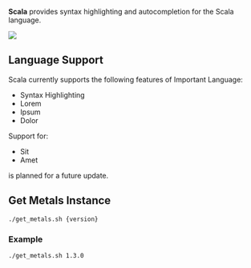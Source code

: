 <!--
👋 Hello! As Nova users browse the extensions library, a good README can help them understand what your extension does, how it works, and what setup or configuration it may require.

Not every extension will need every item described below. Use your best judgement when deciding which parts to keep to provide the best experience for your new users.

💡 Quick Tip! As you edit this README template, you can preview your changes by selecting **Extensions → Activate Project as Extension**, opening the Extension Library, and selecting "Scala" in the sidebar.

Let's get started!
-->

<!--
🎈 Include a brief description of the features your syntax extension provides. For example:
-->

**Scala** provides syntax highlighting and autocompletion for the Scala language. 

<!--
🎈 It can also be helpful to include a screenshot or GIF showing your extension in action:
-->

![](https://nova.app/images/en/dark/editor.png)

## Language Support

<!--
🎈 Whether your extension covers the entirety of a language's syntax or a subset, it can be helpful to describe that for users:
-->

Scala currently supports the following features of Important Language:

- Syntax Highlighting
- Lorem
- Ipsum
- Dolor

Support for:

- Sit
- Amet 

is planned for a future update.

<!--
👋 That's it! Happy developing!

P.S. If you'd like, you can remove these comments before submitting your extension 😉
-->

## Get Metals Instance

`./get_metals.sh {version}`

### Example

`./get_metals.sh 1.3.0`